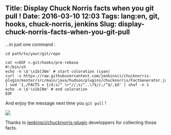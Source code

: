 Title: Display Chuck Norris facts when you git pull !
Date: 2016-03-10 12:03
Tags: lang:en, git, hooks, chuck-norris, jenkins
Slug: display-chuck-norris-facts-when-you-git-pull
---
...in just one command :

	cd path/to/your/git/repo
    
	cat <<EOF >.git/hooks/pre-rebase
    #!/bin/sh
    echo -n \$'\x1b[36m' # start coloration (cyan)
    curl -s https://raw.githubusercontent.com/jenkinsci/chucknorris-plugin/master/src/main/java/hudson/plugins/chucknorris/FactGenerator.java | sed '1,/FACTS = {/d;s/^ \+"//;s/"..\?$//;/^$/,$d' | shuf -n 1
    echo -n \$'\x1b[0m' # end coloration
    EOF

And enjoy the message next time you `git pull` !

<img src="/lucas/wwcb/photos/chuck_norris_approve.gif">

Thanks to [jenkinsci/chucknorris-plugin](https://github.com/jenkinsci/chucknorris-plugin) developpers for collecting those facts.